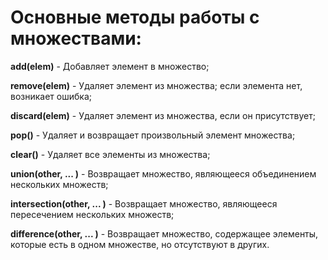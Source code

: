 # Основные методы работы с множествами:

**add(elem)** - Добавляет элемент в множество;

**remove(elem)** - Удаляет элемент из множества; если элемента нет, возникает ошибка;

**discard(elem)** - Удаляет элемент из множества, если он присутствует;

**рор()** - Удаляет и возвращает произвольный элемент множества;

**clear()** - Удаляет все элементы из множества;

**union(other, ... )** - Возвращает множество, являющееся объединением нескольких множеств;

**intersection(other, ... )** - Возвращает множество, являющееся пересечением нескольких множеств;

**difference(other, ... )** - Возвращает множество, содержащее элементы, которые есть в одном множестве, но отсутствуют в других.